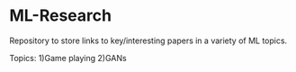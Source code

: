 # ML-Research
Repository to store links to key/interesting papers in a variety of ML topics.

Topics:
  1)Game playing
  2)GANs


